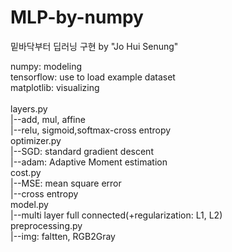 # MLP-by-numpy
밑바닥부터 딥러닝 구현 by "Jo Hui Senung"

numpy: modeling</br>
tensorflow: use to load example dataset</br>
matplotlib: visualizing</br>
</br>
layers.py</br>
  |--add, mul, affine</br>
  |--relu, sigmoid,softmax-cross entropy</br>
optimizer.py</br>
  |--SGD: standard gradient descent</br>
  |--adam: Adaptive Moment estimation</br>
cost.py</br>
  |--MSE: mean square error</br>
  |--cross entropy</br>
model.py</br>
|--multi layer full connected(+regularization: L1, L2)</br>
preprocessing.py</br>
  |--img: faltten, RGB2Gray</br>
